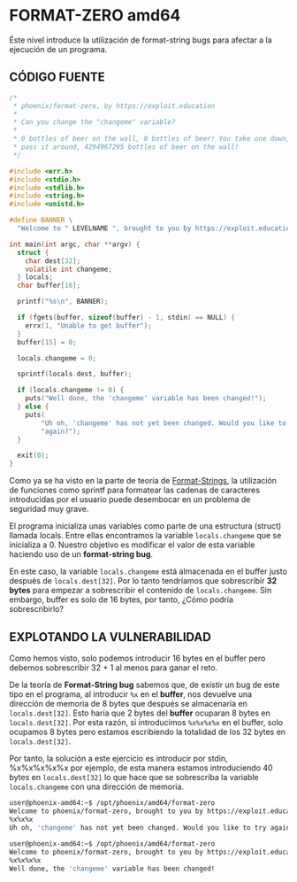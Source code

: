 # FORMAT-ZERO amd64

Éste nivel introduce la utilización de format-string bugs para afectar a la ejecución de un programa.

## CÓDIGO FUENTE

```c
/*
 * phoenix/format-zero, by https://exploit.education
 *
 * Can you change the "changeme" variable?
 *
 * 0 bottles of beer on the wall, 0 bottles of beer! You take one down, and
 * pass it around, 4294967295 bottles of beer on the wall!
 */

#include <err.h>
#include <stdio.h>
#include <stdlib.h>
#include <string.h>
#include <unistd.h>

#define BANNER \
  "Welcome to " LEVELNAME ", brought to you by https://exploit.education"

int main(int argc, char **argv) {
  struct {
    char dest[32];
    volatile int changeme;
  } locals;
  char buffer[16];

  printf("%s\n", BANNER);

  if (fgets(buffer, sizeof(buffer) - 1, stdin) == NULL) {
    errx(1, "Unable to get buffer");
  }
  buffer[15] = 0;

  locals.changeme = 0;

  sprintf(locals.dest, buffer);

  if (locals.changeme != 0) {
    puts("Well done, the 'changeme' variable has been changed!");
  } else {
    puts(
        "Uh oh, 'changeme' has not yet been changed. Would you like to try "
        "again?");
  }

  exit(0);
}
```

Como ya se ha visto en la parte de teoría de [Format-Strings](../../teoria/format-string.md), la utilización de funciones como sprintf para formatear las cadenas de caracteres introducidas por el usuario puede desembocar en un problema de seguridad muy grave.

El programa inicializa unas variables como parte de una estructura (struct) llamada locals. Entre ellas encontramos la variable `locals.changeme` que se inicializa a 0. Nuestro objetivo es modificar el valor de esta variable haciendo uso de un **format-string bug**.

En este caso, la variable `locals.changeme` está almacenada en el buffer justo después de `locals.dest[32]`. Por lo tanto tendríamos que sobrescribir **32 bytes** para empezar a sobrescribir el contenido de `locals.changeme`. Sin embargo, buffer es solo de 16 bytes, por tanto, ¿Cómo podría sobrescribirlo?

## EXPLOTANDO LA VULNERABILIDAD

Como hemos visto, solo podemos introducir 16 bytes en el buffer pero debemos sobrescribir 32 + 1 al menos para ganar el reto.

De la teoría de **Format-String bug** sabemos que, de existir un bug de este tipo en el programa, al introducir `%x` en el **buffer**, nos devuelve una dirección de memoria de 8 bytes que después se almacenaría en `locals.dest[32]`.  Esto haría que 2 bytes del **buffer** ocuparan 8 bytes en `locals.dest[32]`.  Por esta razón, si introducimos `%x%x%x%x` en el buffer, solo ocupamos 8 bytes pero estamos escribiendo la totalidad de los 32 bytes en `locals.dest[32]`.

Por tanto, la solución a este ejercicio es introducir por stdin,  %x%x%x%x%x por ejemplo, de esta manera estamos introduciendo 40 bytes en `locals.dest[32]` lo que hace que se sobrescriba la variable `locals.changeme` con una dirección de memoria.

```bash
user@phoenix-amd64:~$ /opt/phoenix/amd64/format-zero 
Welcome to phoenix/format-zero, brought to you by https://exploit.education
%x%x%x
Uh oh, 'changeme' has not yet been changed. Would you like to try again?
 
user@phoenix-amd64:~$ /opt/phoenix/amd64/format-zero 
Welcome to phoenix/format-zero, brought to you by https://exploit.education
%x%x%x%x
Well done, the 'changeme' variable has been changed!
```
